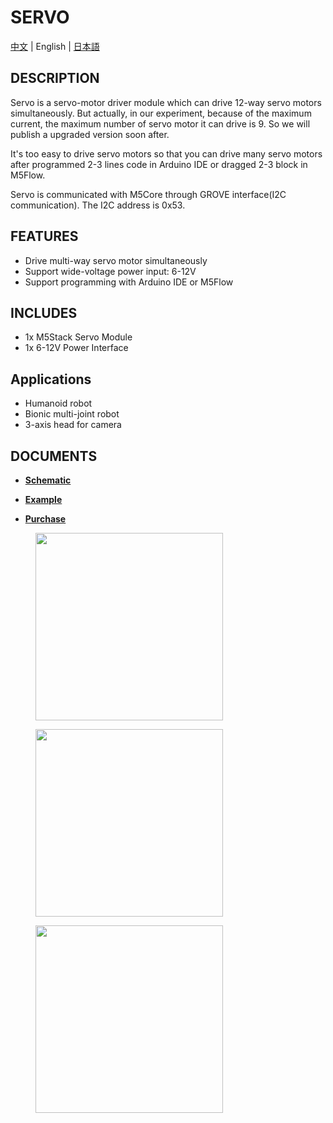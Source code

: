 # SERVO

[中文](/zh_CN/product_documents/modules/module_servo) | English | [日本語](ja/product_documents/modules/module_servo)

## DESCRIPTION

Servo is a servo-motor driver module which can drive 12-way servo motors simultaneously. But actually, in our experiment, because of the maximum current, the maximum number of servo motor it can drive is 9. So we will publish a upgraded version soon after.

It's too easy to drive servo motors so that you can drive many servo motors after programmed 2-3 lines code in Arduino IDE or dragged 2-3 block in M5Flow.

Servo is communicated with M5Core through GROVE interface(I2C communication). The I2C address is 0x53.

## FEATURES

-  Drive multi-way servo motor simultaneously
-  Support wide-voltage power input: 6-12V
-  Support programming with Arduino IDE or M5Flow

## INCLUDES

-  1x M5Stack Servo Module
-  1x 6-12V Power Interface

## Applications

-  Humanoid robot
-  Bionic multi-joint robot
-  3-axis head for camera

## DOCUMENTS

-  **[Schematic](en/file_to_display_null)**

-  **[Example](https://github.com/m5stack/M5Stack/tree/master/examples/Modules/Servo)**

- **[Purchase](https://www.aliexpress.com/store/product/M5Stack-New-SERVO-Module-Board-12-Channels-Servo-Controller-with-MEGA328-Inside-Power-Adapter-6-24V/3226069_32951356502.html?spm=a2g1y.12024536.productList_5885011.pic_0)**

<figure>
    <img src="assets/img/product_pics/modules/servo_01.jpg" height="300" width="300">
</figure>

<figure>
    <img src="assets/img/product_pics/modules/servo_02.jpg" height="300" width="300">
</figure>

<figure>
    <img src="assets/img/product_pics/modules/servo_03.jpg" height="300" width="300">
</figure>